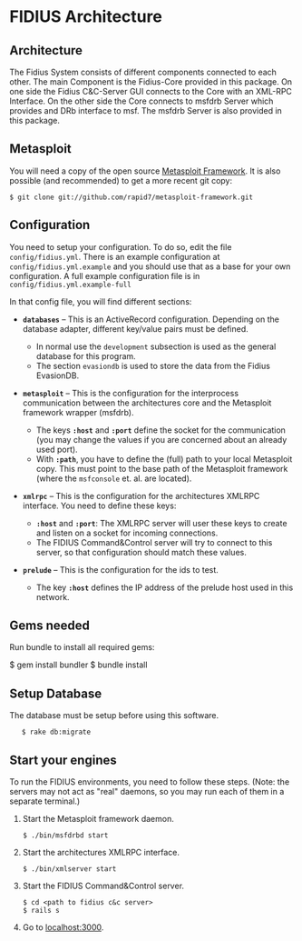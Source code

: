 # FIDIUS Architecture

## Architecture

The Fidius System consists of different components connected to each 
other. The main Component is the Fidius-Core provided in this package. 
On one side the Fidius C&C-Server GUI connects to the Core with an 
XML-RPC Interface. On the other side the Core connects to msfdrb Server 
which provides and DRb interface to msf. The msfdrb Server is also
provided in this package.

## Metasploit

You will need a copy of the open source
[Metasploit Framework](http://www.metasploit.com/framework/download/).
It is also possible (and recommended) to get a more recent git copy:

    $ git clone git://github.com/rapid7/metasploit-framework.git

## Configuration

You need to setup your configuration. To do so, edit the file
`config/fidius.yml`. There is an example configuration at 
`config/fidius.yml.example` and you should use that as a base for your
own configuration.
A full example configuration file is in `config/fidius.yml.example-full`

In that config file, you will find different sections:

- **`databases`** – This is an ActiveRecord configuration. Depending on
  the database adapter, different key/value pairs must be defined.
  - In normal use the `development` subsection is used as the general
    database for this program.
  - The section `evasiondb` is used to store the data from the Fidius EvasionDB.

- **`metasploit`** – This is the configuration for the interprocess
  communication between the architectures core and the Metasploit
  framework wrapper (msfdrb).
  - The keys **`:host`** and **`:port`** define the socket for the
    communication (you may change the values if you are concerned about
    an already used port).
  - With **`:path`**, you have to define the (full) path to your
    local Metasploit copy. This must point to the base path of the
    Metasploit framework (where the `msfconsole` et. al. are located).

- **`xmlrpc`** – This is the configuration for the architectures XMLRPC
   interface. You need to define these keys:
  - **`:host`** and **`:port`**: The XMLRPC server will user these keys
    to create and listen on a socket for incoming connections.
  - The FIDIUS Command&Control server will try to connect to this
    server, so that configuration should match these values.

- **`prelude`** – This is the configuration for the ids to test.
  - The key **`:host`** defines the IP address of the prelude host
    used in this network.

## Gems needed

Run bundle to install all required gems:

$ gem install bundler
$ bundle install

## Setup Database

The database must be setup before using this software.

       $ rake db:migrate

## Start your engines

To run the FIDIUS environments, you need to follow these steps. (Note:
the servers may not act as "real" daemons, so you may run each of them
in a separate terminal.)

1. Start the Metasploit framework daemon.

       $ ./bin/msfdrbd start

2. Start the architectures XMLRPC interface.

       $ ./bin/xmlserver start

3. Start the FIDIUS Command&Control server.

       $ cd <path to fidius c&c server>
       $ rails s

4. Go to [localhost:3000](http://localhost:3000/).

